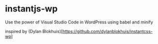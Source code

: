 # instantjs-wp
Use the power of Visual Studio Code in WordPress
using babel and minify

inspired by (Dylan Blokhuis)[https://github.com/dylanblokhuis/instantcss-wp]
